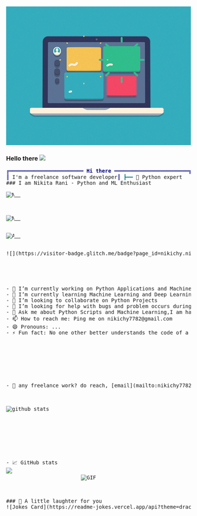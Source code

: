 ![](./index.gif)
### Hello there <img src="https://raw.githubusercontent.com/MartinHeinz/MartinHeinz/master/wave.gif" width="30px">
<pre style="font-family:Menlo,'DejaVu Sans Mono',consolas,'Courier New',monospace"><span style="color: #000080; text-decoration-color: #000080">╔════════════════════════ </span><span style="color: #000080; text-decoration-color: #000080; font-weight: bold">Hi there</span><span style="color: #000080; text-decoration-color: #000080"> ════════════════════════╗</span> 🤓 <a href="https://www.willmcgugan.com">Will McGugan</a>            
<span style="color: #000080; text-decoration-color: #000080">║</span> I'm a freelance software developer<span style="color: #000080; text-decoration-color: #000080">║</span> <span style="color: #008080; text-decoration-color: #008080">┣━━ </span>🐍 Python expert   
### I am Nikita Rani - Python and ML Enthusiast 
<a href="https://www.instagram.com/nikichy_/">
  <img align="left" alt="Naman's Instagram" width="22px" src="https://raw.githubusercontent.com/hussainweb/hussainweb/main/icons/instagram.png" />
</a>

<a href="https://twitter.com/NikitaR19994894">
  <img align="left" alt="Naman Khurana | Twitter" width="22px" src="https://raw.githubusercontent.com/peterthehan/peterthehan/master/assets/twitter.svg" />
</a>
<a href="https://www.linkedin.com/in/">
  <img align="left" alt="Abhishek's LinkedIN" width="22px" src="https://raw.githubusercontent.com/peterthehan/peterthehan/master/assets/linkedin.svg" />
</a>

![](https://visitor-badge.glitch.me/badge?page_id=nikichy.nikichy)

<br />
 

- 🔭 I’m currently working on Python Applications and Machine Learning
- 🌱 I’m currently learning Machine Learning and Deep Learning
- 👯 I’m looking to collaborate on Python Projects
- 🤔 I’m looking for help with bugs and problem occurs during Python Development
- 💬 Ask me about Python Scripts and Machine Learning,I am happy to help;
- 📫 How to reach me: Ping me on nikichy7782@gmail.com
- 😄 Pronouns: ...
- ⚡ Fun fact: No one other better understands the code of a problem than his writer

<!--  <img align="right" alt="GIF" src="https://github.com/abhisheknaiidu/abhisheknaiidu/blob/master/code.gif?raw=true" width="300" height="220" /> -->
 
 

 
 

- 💼 any freelance work? do reach, [email](mailto:nikichy7782@gmail.com) :)

<!-- Actual text -->
<div>
<img src="https://github-readme-stats.vercel.app/api?username=nikichy&show_icons=true&theme=radical&count_private=true" alt="github stats"/>

<!-- <img src="https://github-readme-stats.vercel.app/api/top-langs?username=nikichy"/> -->
  
</div>
<br/>


- 📈 GitHub stats
<div><img src="https://github-readme-streak-stats.herokuapp.com/?user=nikichy&theme=dracula"/>
 <img align="right" alt="GIF" src="https://github.com/abhisheknaiidu/abhisheknaiidu/blob/master/code.gif?raw=true" width="300" height="200" />
</div>


### 🙊 A little laughter for you
![Jokes Card](https://readme-jokes.vercel.app/api?theme=dracula)


